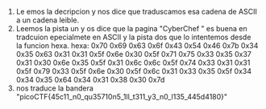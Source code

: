 1. Le emos la decripcion y nos dice que traduscamos esa cadena de ASCII a un cadena leible.
2. Leemos la pista un y os dice que la pagina "CyberChef " es buena en tradcuion epecialmete en ASCII y la pista dos que lo intentemos desde la funcion hexa.
hexa: 0x70 0x69 0x63 0x6f 0x43 0x54 0x46 0x7b 0x34 0x35 0x63 0x31 0x31 0x5f 0x6e 0x30 0x5f 0x71 0x75 0x33 0x35 0x37 0x31 0x30 0x6e 0x35 0x5f 0x31 0x6c 0x6c 0x5f 0x74 0x33 0x31 0x31 0x5f 0x79 0x33 0x5f 0x6e 0x30 0x5f 0x6c 0x31 0x33 0x35 0x5f 0x34 0x34 0x35 0x64 0x34 0x31 0x38 0x30 0x7d
3. nos traduce la bandera "picoCTF{45c11_n0_qu35710n5_1ll_t311_y3_n0_l135_445d4180}"